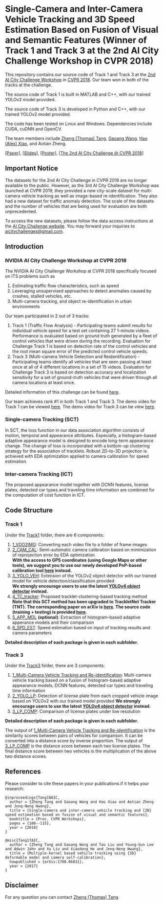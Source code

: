 # Single-Camera and Inter-Camera Vehicle Tracking and 3D Speed Estimation Based on Fusion of Visual and Semantic Features (Winner of Track 1 and Track 3 at the 2nd AI City Challenge Workshop in CVPR 2018)

This repository contains our source code of Track 1 and Track 3 at the [2nd AI City Challenge Workshop](https://www.aicitychallenge.org) in [CVPR 2018](http://cvpr2018.thecvf.com/program/workshops). Our team won in both of the tracks at the challenge. 

The source code of Track 1 is built in MATLAB and C++, with our trained YOLOv2 model provided. 

The source code of Track 3 is developed in Python and C++, with our trained YOLOv2 model provided. 

The code has been tested on Linux and Windows. Dependencies include CUDA, cuDNN and OpenCV.

The team members include [Zheng (Thomas) Tang](https://github.com/zhengthomastang), [Gaoang Wang](https://github.com/GaoangW), [Hao (Alex) Xiao](https://github.com/AlexXiao95), and Aotian Zheng.

[[Paper](http://openaccess.thecvf.com/content_cvpr_2018_workshops/w3/html/Tang_Single-Camera_and_Inter-Camera_CVPR_2018_paper.html)], 
[[Slides](https://zhengthomastang.github.io/files/AIC18ICT_slides.pdf)],
[[Poster](https://zhengthomastang.github.io/files/AIC18ICT_poster.pdf)], 
[[The 2nd AI City Challenge @ CVPR 2018](https://www.aicitychallenge.org/2018-ai-city-challenge/)]

## Important Notice

The datasets for the 2nd AI City Challenge in CVPR 2018 are no longer available to the public. However, as the 3rd AI City Challenge Workshop was launched at CVPR 2019, they provided a new city-scale dataset for multi-camera vehicle tracking as well as image-based re-identification. They also had a new dataset for traffic anomaly detection. The scale of the datasets and the number of vehicles that are being used for evaluation are both unprecedented. 

To access the new datasets, please follow the data access instructions at the [AI City Challenge website](https://www.aicitychallenge.org/). You may forward your inquiries to aicitychallenges@gmail.com.

## Introduction

### NVIDIA AI City Challenge Workshop at CVPR 2018

The NVIDIA AI City Challenge Workshop at CVPR 2018 specifically focused on ITS problems such as

1. Estimating traffic flow characteristics, such as speed
2. Leveraging unsupervised approaches to detect anomalies caused by crashes, stalled vehicles, etc.
3. Multi-camera tracking, and object re-identification in urban environments

Our team participated in 2 out of 3 tracks: 

1. Track 1 (Traffic Flow Analysis) - Participating teams submit results for individual vehicle speed for a test set containing 27 1-minute videos. Performance is evaluated based on ground truth generated by a fleet of control vehicles that were driven during the recording. Evaluation for Challenge Track 1 is based on detection rate of the control vehicles and the root mean square error of the predicted control vehicle speeds.
2. Track 3 (Multi-camera Vehicle Detection and Reidentification) - Participating teams identify all vehicles that are seen passing at least once at all of 4 different locations in a set of 15 videos. Evaluation for Challenge Track 3 is based on detection accuracy and localization sensitivity for a set of ground-truth vehicles that were driven through all camera locations at least once.

Detailed information of this challenge can be found [here](https://www.aicitychallenge.org/2018-ai-city-challenge/).

Our team achieves rank #1 in both Track 1 and Track 3. The demo video for Track 1 can be viewed [here](https://youtu.be/_i4numqiv7Y). The demo video for Track 3 can be view [here](https://youtu.be/Jlvh_KxHl40).

### Single-camera Tracking (SCT)

In SCT, the loss function in our data association algorithm consists of motion, temporal and appearance attributes. Especially, a histogram-based adaptive appearance model is designed to encode long-term appearance change. The change of loss is incorporated with a bottom-up clustering strategy for the association of tracklets. Robust 2D-to-3D projection is achieved with EDA optimization applied to camera calibration for speed estimation. 

### Inter-camera Tracking (ICT)

The proposed appearance model together with DCNN features, license plates, detected car types and traveling time information are combined for the computation of cost function in ICT. 

## Code Structure

### Track 1

Under the [Track1](Track1) folder, there are 6 components:

1. [1_VDO2IMG](Track1/1_VDO2IMG): Converting each video file to a folder of frame images
2. [2_CAM_CAL](Track1/2_CAM_CAL): Semi-automatic camera calibration based on minimization of reprojection error by EDA optimization  
**With the access to GPS coordinates (using Google Maps or other tools), we suggest you to use our newly developed PnP-based calibration tool [here](https://github.com/zhengthomastang/Cal_PnP) instead.**  
3. [3_YOLO_VEH](Track1/3_YOLO_VEH): Extension of the YOLOv2 object detector with our trained model for vehicle detection/classification provided  
**We strongly encourage users to use the latest [YOLOv4 object detector](https://github.com/AlexeyAB/darknet) instead.**  
4. [4_TC_tracker](Track1/4_TC_tracker): Proposed tracklet-clustering-based tracking method  
**Note that this SCT method has been upgraded to TrackletNet Tracker (TNT). The corresponding paper on arXiv is [here](https://arxiv.org/abs/1811.07258). The source code (training + testing) is provided [here](https://github.com/GaoangW/TNT).**  
5. [5_APP_MDL](Track1/5_APP_MDL) **(optional)**: Extraction of histogram-based adaptive apperance models and their comparison
6. [6_SPD_EST](Track1/6_SPD_EST): Speed estimation based on input of tracking results and camera parameters

**Detailed description of each package is given in each subfolder.**

### Track 3

Under the [Track3](Track3) folder, there are 3 components:

1. [1_Multi-Camera Vehicle Tracking and Re-identification](Track3/1_Multi-Camera%20Vehicle%20Tracking%20and%20Re-identification): Multi-camera vehicle tracking based on a fusion of histogram-based adaptive appearance models, DCNN features, detected car types and traveling time information
2. [2_YOLO_LP](Track3/2_YOLO_LP): Detection of license plate from each cropped vehicle image based on YOLOv2 with our trained model provided 
**We strongly encourage users to use the latest [YOLOv4 object detector](https://github.com/AlexeyAB/darknet) instead.**  
3. [3_LP_COMP](Track3/3_LP_COMP): Comparison of license plates under low resolution

**Detailed description of each package is given in each subfolder.**

The output of [1_Multi-Camera Vehicle Tracking and Re-identification](Track3/1_Multi-Camera%20Vehicle%20Tracking%20and%20Re-identification) is the similarity scores between pairs of vehicles for comparison. It can be converted into a distance score by inverse proportion. The output of [3_LP_COMP](Track3/3_LP_COMP) is the distance score between each two license plates. The final distance score between two vehicles is the multiplication of the above two distance scores. 

## References

Please consider to cite these papers in your publications if it helps your research:

    @inproceedings{Tang18AIC,
      author = {Zheng Tang and Gaoang Wang and Hao Xiao and Aotian Zheng and Jenq-Neng Hwang},
      title = {Single-camera and inter-camera vehicle tracking and {3D} speed estimation based on fusion of visual and semantic features},
      booktitle = {Proc. CVPR Workshops},
      pages = {108--115}, 
      year = {2018}
    }

    @misc{Tang17AIC,
      author = {Zheng Tang and Gaoang Wang and Tao Liu and Young-Gun Lee and Adwin Jahn and Xu Liu and Xiaodong He and Jenq-Neng Hwang},
      title = {Multiple-kernel based vehicle tracking using {3D} deformable model and camera self-calibration},
      howpublished = {arXiv:1708.06831},
      year = {2017}
    }

## Disclaimer

For any question you can contact [Zheng (Thomas) Tang](https://github.com/zhengthomastang).
